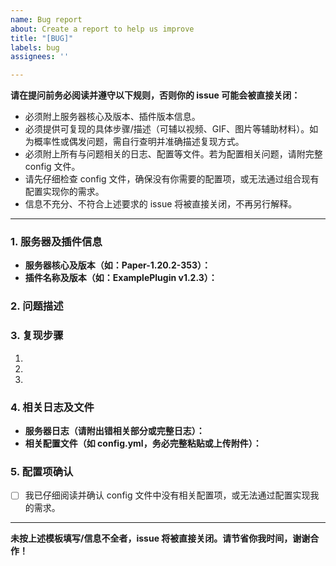 ```yaml
---
name: Bug report
about: Create a report to help us improve
title: "[BUG]"
labels: bug
assignees: ''

---
```


**请在提问前务必阅读并遵守以下规则，否则你的 issue 可能会被直接关闭：**
- 必须附上服务器核心及版本、插件版本信息。
- 必须提供可复现的具体步骤/描述（可辅以视频、GIF、图片等辅助材料）。如为概率性或偶发问题，需自行查明并准确描述复现方式。
- 必须附上所有与问题相关的日志、配置等文件。若为配置相关问题，请附完整 config 文件。
- 请先仔细检查 config 文件，确保没有你需要的配置项，或无法通过组合现有配置实现你的需求。
- 信息不充分、不符合上述要求的 issue 将被直接关闭，不再另行解释。

---

### 1. 服务器及插件信息

- **服务器核心及版本（如：Paper-1.20.2-353）：**
- **插件名称及版本（如：ExamplePlugin v1.2.3）：**

### 2. 问题描述

<!-- 请详细描述你遇到的问题。包括但不限于发生时机、影响范围等。 -->

### 3. 复现步骤

<!-- 请详细列出每一步操作，确保他人能100%复现该问题。必要时请附上视频、GIF、截图等辅助材料。 -->

1. 
2. 
3. 

### 4. 相关日志及文件

- **服务器日志（请附出错相关部分或完整日志）：**
- **相关配置文件（如 config.yml，务必完整粘贴或上传附件）：**

### 5. 配置项确认

- [ ] 我已仔细阅读并确认 config 文件中没有相关配置项，或无法通过配置实现我的需求。

---

**未按上述模板填写/信息不全者，issue 将被直接关闭。请节省你我时间，谢谢合作！**
